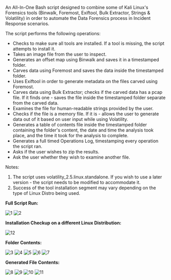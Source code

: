 An All-In-One Bash script designed to combine some of Kali Linux's Forensics tools (Binwalk, Foremost, Exiftool, Bulk Extractor, Strings & Volatility) in order to automate the Data Forensics process in Incident Response scenarios.

The script performs the following operations:
- Checks to make sure all tools are installed. If a tool is missing, the script attempts to install it.
- Takes an image file from the user to inspect.
- Generates an offset map using Binwalk and saves it in a timestamped folder.
- Carves data using Foremost and saves the data inside the timestamped folder.
- Uses Exiftool in order to generate metadata on the files carved using Foremost.
- Carves data using Bulk Extractor; checks if the carved data has a pcap file. If it finds one - saves the file inside the timestamped folder separate from the carved data.
- Examines the file for human-readable strings provided by the user.
- Checks if the file is a memory file. If it is - allows the user to generate data out of it based on user input while using Volatility.
- Generates a table of contents file inside the timestamped folder containing the folder's content, the date and time the analysis took place, and the time it took for the analysis to complete.
- Generates a full timed Operations Log, timestamping every operation the script ran.
- Asks if the user wishes to zip the results.
- Ask the user whether they wish to examine another file. 

Notes: 
1. The script uses volatility_2.5.linux.standalone. If you wish to use a later version - the script needs to be modified to accommodate it.
2. Success of the tool installation segment may vary depending on the type of Linux Distro being used.

<b>Full Script Run:</b>

![1](https://github.com/user-attachments/assets/8d37c29c-63a4-4b5c-914c-084a6c32c862)
![2](https://github.com/user-attachments/assets/d4d3f742-9ae1-40b0-9b68-34bce0d41e7b)

<b>Installation Checkup on a different Linux Distribution:</b>

![12](https://github.com/user-attachments/assets/8e09cc62-ffce-4d8b-a517-d063126eeaab)

<b>Folder Contents:</b>

![3](https://github.com/user-attachments/assets/2e500abe-1eda-4d4a-bd0d-a3c3bd7fe88c)
![4](https://github.com/user-attachments/assets/4e80aab4-b983-4ba3-addf-b34d407bd3b9)
![5](https://github.com/user-attachments/assets/f92e69e5-9d03-4375-a411-fa6d9827c1b1)
![6](https://github.com/user-attachments/assets/82ae11c9-e850-4a27-b0ff-8d3496b15588)
![7](https://github.com/user-attachments/assets/20a05bdb-9f2b-4786-95d3-e58923a5c068)

<b>Generated File Contents:</b>

![8](https://github.com/user-attachments/assets/e0db95e0-deb6-43a7-8d34-f6f7e5d1ea22)
![9](https://github.com/user-attachments/assets/23e6344c-3aa6-4ad6-a64b-0affbc8747d4)
![10](https://github.com/user-attachments/assets/6723b2f9-57aa-4904-87ad-3fa1e9e5f124)
![11](https://github.com/user-attachments/assets/9bef185e-fad9-4e3f-ab82-292e4270c77f)
